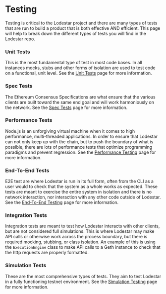 # Testing

Testing is critical to the Lodestar project and there are many types of tests that are run to build a product that is both effective AND efficient. This page will help to break down the different types of tests you will find in the Lodestar repo.

### Unit Tests

This is the most fundamental type of test in most code bases. In all instances mocks, stubs and other forms of isolation are used to test code on a functional, unit level. See the [Unit Tests](./unit-tests.md) page for more information.

### Spec Tests

The Ethereum Consensus Specifications are what ensure that the various clients are built toward the same end goal and will work harmoniously on the network. See the [Spec Tests](./spec-tests.md) page for more information.

### Performance Tests

Node.js is an unforgiving virtual machine when it comes to high performance, multi-threaded applications. In order to ensure that Lodestar can not only keep up with the chain, but to push the boundary of what is possible, there are lots of performance tests that optimize programming paradigms and prevent regression. See the [Performance Testing](./performance-tests.md) page for more information.

### End-To-End Tests

E2E test are where Lodestar is run in its full form, often from the CLI as a user would to check that the system as a whole works as expected. These tests are meant to exercise the entire system in isolation and there is no network interaction, nor interaction with any other code outside of Lodestar. See the [End-To-End Testing](./end-to-end-tests.md) page for more information.

### Integration Tests

Integration tests are meant to test how Lodestar interacts with other clients, but are not considered full simulations. This is where Lodestar may make API calls or otherwise work across the process boundary, but there is required mocking, stubbing, or class isolation. An example of this is using the `ExecutionEngine` class to make API calls to a Geth instance to check that the http requests are properly formatted.

### Simulation Tests

These are the most comprehensive types of tests. They aim to test Lodestar in a fully functioning testnet environment. See the [Simulation Testing](./simulation-tests.md) page for more information.
